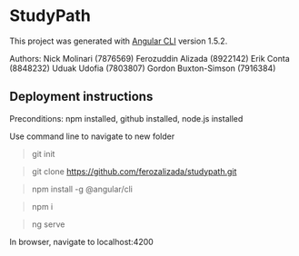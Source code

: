 # StudyPath

This project was generated with [Angular CLI](https://github.com/angular/angular-cli) version 1.5.2.

Authors:
Nick Molinari (7876569)
Ferozuddin Alizada (8922142)
Erik Conta (8848232)
Uduak Udofia (7803807)
Gordon Buxton-Simson (7916384)

## Deployment instructions

Preconditions: npm installed, github installed, node.js installed

Use command line to navigate to new folder

  > git init
  
  > git clone https://github.com/ferozalizada/studypath.git
  
  > npm install -g @angular/cli
  
  > npm i
  
  > ng serve
  
In browser, navigate to localhost:4200

